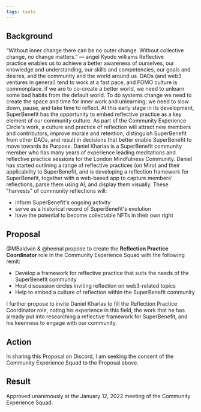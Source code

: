 ```yaml
---
tags: tasks
---
```

## Background
“Without inner change there can be no outer change. Without collective change, no change matters.”
— angel Kyodo williams
Reflective practice enables us to achieve a better awareness of ourselves, our knowledge and understanding, our skills and competencies, our goals and desires, and the community and the world around us.
DAOs (and web3 ventures in general) tend to work at a fast pace, and FOMO culture is commonplace. if we are to co-create a better world, we need to unlearn some bad habits from the default world. To do systems change we need to create the space and time for inner work and unlearning; we need to slow down, pause, and take time to reflect.
At this early stage in its development, SuperBenefit has the opportunity to embed reflective practice as a key element of our community culture. As part of the Community Experience Circle's work, a culture and practice of reflection will attract new members and contributors, improve morale and retention, distinguish SuperBenefit from other DAOs, and result in decisions that better enable SuperBenefit to move towards its Purpose.
Daniel Kharlas is a SuperBenefit community member who has many years of experience leading meditations and reflective practice sessions for the London Mindfulness Community. Daniel has started outlining a range of reflective practices (on Miro) and their applicability to SuperBenefit, and is developing a reflection framework for SuperBenefit, together with a web-based app to capture members' reflections, parse them using AI, and display them visually. These "harvests" of community reflections will:
- inform SuperBenefit's ongoing activity
- serve as a historical record of SuperBenefit's evolution
- have the potential to become collectable NFTs in their own right

## Proposal
@MBaldwin & @heenal propose to create the **Reflection Practice Coordinator** role in the Community Experience Squad with the following remit:
-  Develop a framework for reflective practice that suits the needs of the SuperBenefit community 
- Host discussion circles inviting reflection on web3-related topics
- Help to embed a culture of reflection within the SuperBenefit community

I further propose to invite Daniel Kharlas to fill the Reflection Practice Coordinator role, noting his experience in this field, the work that he has already put into researching a reflective framework for SuperBenefit, and his keenness to engage with our community.
## Action
In sharing this Proposal on Discord, I am seeking the consent of the Community Experience Squad to the Proposal above.
## Result
Approved unanimously at the January 12, 2022 meeting of the Community Experience Squad.
